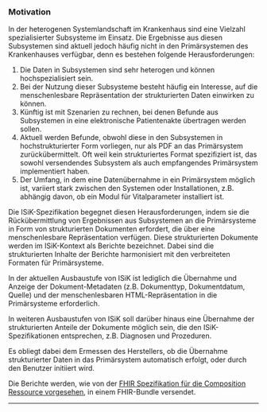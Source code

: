 ### Motivation

In der heterogenen Systemlandschaft im Krankenhaus sind eine Vielzahl spezialisierter Subsysteme im Einsatz. Die Ergebnisse aus diesen Subsystemen sind aktuell jedoch häufig nicht in den Primärsystemen des Krankenhauses verfügbar, denn es bestehen folgende Herausforderungen:

1. Die Daten in Subsystemen sind sehr heterogen und können hochspezialisiert sein.
1. Bei der Nutzung dieser Subsysteme besteht häufig ein Interesse, auf die menschenlesbare Repräsentation der strukturierten Daten einwirken zu können.
1. Künftig ist mit Szenarien zu rechnen, bei denen Befunde aus Subsystemen in eine elektronische Patientenakte übertragen werden sollen.
1. Aktuell werden Befunde, obwohl diese in den Subsystemen in hochstrukturierter Form vorliegen, nur als PDF an das Primärsystem zurückübermittelt. Oft weil kein strukturiertes Format spezifiziert ist, das sowohl versendendes Subsystem als auch empfangendes Primärsystem implementiert haben. 
1. Der Umfang, in dem eine Datenübernahme in ein Primärsystem möglich ist, variiert stark zwischen den Systemen oder Installationen, z.B. abhängig davon, ob ein Modul für Vitalparameter installiert ist.

Die ISiK-Spezifikation begegnet diesen Herausforderungen, indem sie die Rückübermittlung von Ergebnissen aus Subsystemen an die Primärsysteme in Form von strukturierten Dokumenten erfordert, die über eine menschenlesbare Repräsentation verfügen. Diese strukturierten Dokumente werden im ISiK-Kontext als Berichte bezeichnet. Dabei sind die strukturierten Inhalte der Berichte harmonisiert mit den verbreiteten Formaten für Primärsysteme.

In der aktuellen Ausbaustufe von ISiK ist lediglich die Übernahme und Anzeige der Dokument-Metadaten (z.B. Dokumenttyp, Dokumentdatum, Quelle) und der menschenlesbaren HTML-Repräsentation in die Primärsysteme erforderlich.

In weiteren Ausbaustufen von ISiK soll darüber hinaus eine Übernahme der strukturierten Anteile der Dokumente möglich sein, die den ISiK-Spezifikationen entsprechen, z.B. Diagnosen und Prozeduren.

Es obliegt dabei dem Ermessen des Herstellers, ob die Übernahme strukturierter Daten in das Primärsystem automatisch erfolgt, oder durch den Benutzer initiiert wird.

Die Berichte werden, wie von der [FHIR Spezifikation für die Composition Ressource vorgesehen](https://www.hl7.org/fhir/composition.html), in einem FHIR-Bundle versendet.

---
